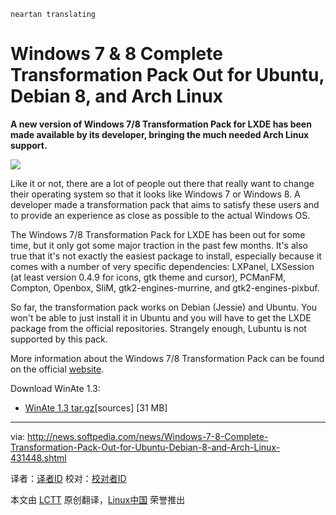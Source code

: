 	neartan translating

Windows 7 & 8 Complete Transformation Pack Out for Ubuntu, Debian 8, and Arch Linux
================================================================================
**A new version of Windows 7/8 Transformation Pack for LXDE has been made available by its developer, bringing the much needed Arch Linux support.**

![](http://i1-news.softpedia-static.com/images/news2/Windows-7-8-Complete-Transformation-Pack-Out-for-Ubuntu-Debian-8-and-Arch-Linux-431448-2.jpg)

Like it or not, there are a lot of people out there that really want to change their operating system so that it looks like Windows 7 or Windows 8. A developer made a transformation pack that aims to satisfy these users and to provide an experience as close as possible to the actual Windows OS.

The Windows 7/8 Transformation Pack for LXDE has been out for some time, but it only got some major traction in the past few months. It's also true that it's not exactly the easiest package to install, especially because it comes with a number of very specific dependencies: LXPanel, LXSession (at least version 0.4.9 for icons, gtk theme and cursor), PCManFM, Compton, Openbox, SliM, gtk2-engines-murrine, and gtk2-engines-pixbuf.

So far, the transformation pack works on Debian (Jessie) and Ubuntu. You won't be able to just install it in Ubuntu and you will have to get the LXDE package from the official repositories. Strangely enough, Lubuntu is not supported by this pack.

More information about the Windows 7/8 Transformation Pack can be found on the official [website][1].

Download WinAte 1.3:

- [WinAte 1.3 tar.gz][2][sources] [31 MB]

--------------------------------------------------------------------------------

via: http://news.softpedia.com/news/Windows-7-8-Complete-Transformation-Pack-Out-for-Ubuntu-Debian-8-and-Arch-Linux-431448.shtml

译者：[译者ID](https://github.com/译者ID) 校对：[校对者ID](https://github.com/校对者ID)

本文由 [LCTT](https://github.com/LCTT/TranslateProject) 原创翻译，[Linux中国](http://linux.cn/) 荣誉推出

[1]:http://nhermosilla14.deviantart.com/art/WinAte-Windows-7-8-Transformation-Pack-for-LXDE-430156546
[2]:https://github.com/nhermosilla14/WinAte/archive/1.3.tar.gz